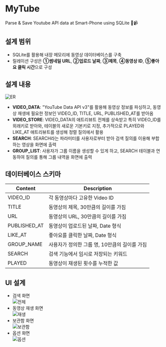 # MyTube
Parse & Save Youtube API data at Smart-Phone using SQLite 📱📹  

## 설계 범위
- SQLite를 활용해 내장 메모리에 동영상 데이터베이스를 구축
- 릴레이션 구성은 **①썸네일 URL**, **②업로드 날짜**, **③제목**, **④동영상 ID**, **⑤좋아요 클릭 시간**으로 구성

## 설계 내용
![ER](https://user-images.githubusercontent.com/20378368/105571677-6327e000-5d95-11eb-9ec6-21f2d4646e3d.png)
- **VIDEO_DATA**: "YouTube Data API v3"를 활용해 동영상 정보를 파싱하고, 동영상 재생에 필요한 정보인 VIDEO_ID, TITLE, URL, PUBLISHED_AT를 받아옴
- **VIDEO_STORE**: VIDEO_DATA의 애트리뷰트 전체를 상속받고 특히 VIDEO_ID를 외래키로 받아와, 테이블의 새로운 기본키로 지정, 추가적으로 PLAYED와 LIKE_AT 애트리뷰트를 생성해 정렬 질의에서 활용
- **SEARCH**: SEARCH라는 파라미터를 사용자로부터 받아 검색 질의를 이용해 부합하는 영상을 화면에 출력
- **GROUP_LIST**: 사용자가 그룹 이름을 생성할 수 있게 하고, SEARCH 테이블과 연동하여 질의를 통해 그룹 내역을 화면에 출력

## 데이터베이스 스키마
| Content | Description |
| --- | --- |
| VIDEO_ID | 각 동영상마다 고유한 Video ID |
| TITLE | 동영상의 제목, 30만큼의 길이를 가짐 |
| URL | 동영상의 URL, 30만큼의 길이를 가짐 |
| PUBLISHED_AT | 동영상이 업로드된 날짜, Date 형식 |
| LIKE_AT | 좋아요를 클릭한 날짜, Date 형식 |
| GROUP_NAME | 사용자가 정의한 그룹 명, 10만큼의 길이를 가짐 |
| SEARCH | 검색 기능에서 임시로 저장되는 키워드 |
| PLAYED | 동영상이 재생된 횟수를 누적한 값 |

## UI 설계
- 검색 화면  
![전체](https://user-images.githubusercontent.com/20378368/105571797-4dff8100-5d96-11eb-8f0d-63d31bd256ba.PNG)
- 동영상 재생 화면  
![재생](https://user-images.githubusercontent.com/20378368/105571802-64a5d800-5d96-11eb-8361-a2924aee90d9.PNG)
- 보관함 화면  
![보관함](https://user-images.githubusercontent.com/20378368/105571804-67083200-5d96-11eb-96f4-f51b64e72537.PNG)
- 옵션 화면  
![옵션](https://user-images.githubusercontent.com/20378368/105571805-68395f00-5d96-11eb-8945-5e32daf9a2fc.PNG)
